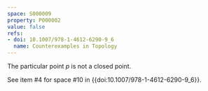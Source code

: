 ```yaml
---
space: S000009
property: P000002
value: false
refs:
- doi: 10.1007/978-1-4612-6290-9_6
  name: Counterexamples in Topology
---
```


The particular point $p$ is not a closed point.

See item #4 for space #10 in {{doi:10.1007/978-1-4612-6290-9_6}}.
